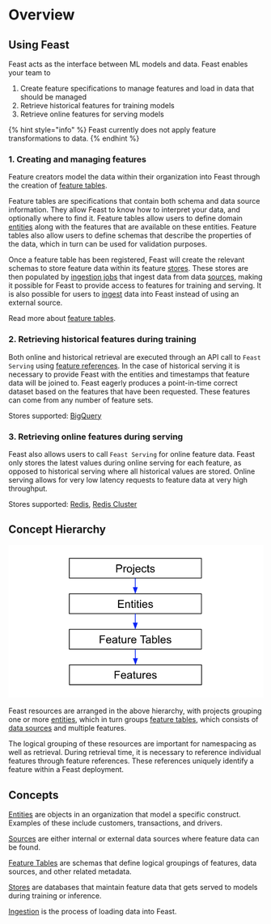 # Overview

## Using Feast

Feast acts as the interface between ML models and data. Feast enables your team to

1. Create feature specifications to manage features and load in data that should be managed
2. Retrieve historical features for training models
3. Retrieve online features for serving models

{% hint style="info" %}
Feast currently does not apply feature transformations to data.
{% endhint %}

### 1. Creating and managing features

Feature creators model the data within their organization into Feast through the creation of [feature tables](feature-tables.md).

Feature tables are specifications that contain both schema and data source information. They allow Feast to know how to interpret your data, and optionally where to find it. Feature tables allow users to define domain [entities](entities.md) along with the features that are available on these entities. Feature tables also allow users to define schemas that describe the properties of the data, which in turn can be used for validation purposes.

Once a feature table has been registered, Feast will create the relevant schemas to store feature data within its feature [stores](../user-guide/stores.md). These stores are then populated by [ingestion jobs](../user-guide/data-ingestion.md) that ingest data from data [sources](sources.md), making it possible for Feast to provide access to features for training and serving. It is also possible for users to [ingest](../user-guide/data-ingestion.md) data into Feast instead of using an external source.

Read more about [feature tables](feature-tables.md).

### 2. Retrieving historical features during training

Both online and historical retrieval are executed through an API call to `Feast Serving` using [feature references](../user-guide/feature-retrieval.md). In the case of historical serving it is necessary to provide Feast with the entities and timestamps that feature data will be joined to. Feast eagerly produces a point-in-time correct dataset based on the features that have been requested. These features can come from any number of feature sets.

Stores supported: [BigQuery](https://cloud.google.com/bigquery)

### 3. Retrieving online features during serving

Feast also allows users to call `Feast Serving` for online feature data. Feast only stores the latest values during online serving for each feature, as opposed to historical serving where all historical values are stored. Online serving allows for very low latency requests to feature data at very high throughput.

Stores supported: [Redis](https://redis.io/), [Redis Cluster](https://redis.io/topics/cluster-tutorial)

## Concept Hierarchy

![](../.gitbook/assets/concept_hierarchy.png)

Feast resources are arranged in the above hierarchy, with projects grouping one or more [entities](entities.md), which in turn groups [feature tables](feature-tables.md), which consists of [data sources](sources.md) and multiple features.

The logical grouping of these resources are important for namespacing as well as retrieval. During retrieval time, it is necessary to reference individual features through feature references. These references uniquely identify a feature within a Feast deployment.

## Concepts

[Entities](entities.md) are objects in an organization that model a specific construct. Examples of these include customers, transactions, and drivers.

[Sources](sources.md) are either internal or external data sources where feature data can be found.

[Feature Tables](feature-tables.md) are schemas that define logical groupings of features, data sources, and other related metadata.

[Stores](../user-guide/stores.md) are databases that maintain feature data that gets served to models during training or inference.

[Ingestion](../user-guide/data-ingestion.md) is the process of loading data into Feast.

